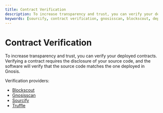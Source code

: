 ```yaml
---
title: Contract Verification
description: To increase transparency and trust, you can verify your deployed contracts. Verifying a contract requires the disclosure of your source code, and the software will verify that the source code matches the one deployed in Gnosis.
keywords: [sourcify, contract verification, gnosisscan, blockscout, deployed contracts, verify contract] 
---
```


# Contract Verification

To increase transparency and trust, you can verify your deployed contracts. Verifying a contract requires the disclosure of your source code, and the software will verify that the source code matches the one deployed in Gnosis.

Verification providers:

- [Blockscout](/developers/verify/blockscout)
- [Gnosisscan](/developers/verify/gnosisscan)
- [Sourcify](/developers/verify/sourcify)
- [Truffle](/developers/verify/truffle)